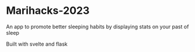 # Marihacks-2023

An app to promote better sleeping habits by displaying stats on your past of sleep

Built with svelte and flask
